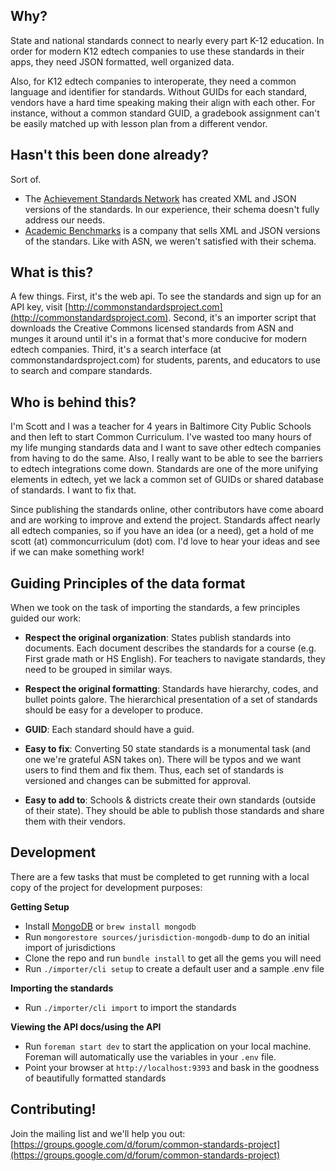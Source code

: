 ## Why?

State and national standards connect to nearly every part K-12 education. In order for modern K12 edtech companies to use these standards in their apps, they need JSON formatted, well organized data.

Also, for K12 edtech companies to interoperate, they need a common language and identifier for standards. Without GUIDs for each standard, vendors have a hard time speaking making their align with each other. For instance, without a common standard GUID, a gradebook assignment can't be easily matched up with lesson plan from a different vendor.


## Hasn't this been done already?

Sort of.

* The [Achievement Standards Network](http://asn.jesandco.org/) has created XML and JSON versions of the standards. In our experience, their schema doesn't fully address our needs.
* [Academic Benchmarks](academicbenchmarks.com) is a company that sells XML and JSON versions of the standars. Like with ASN,
we weren't satisfied with their schema.


## What is this?

A few things. First, it's the web api. To see the standards and sign up for an API key, visit [http://commonstandardsproject.com](http://commonstandardsproject.com). Second, it's an importer script that downloads the Creative Commons licensed standards from ASN and munges it around until it's in a format that's more conducive for modern edtech companies. Third, it's a search interface (at commonstandardsproject.com) for students, parents, and educators to use to search and compare standards.


## Who is behind this?

I'm Scott and I was a teacher for 4 years in Baltimore City Public Schools and then left to start Common Curriculum. I've wasted too many hours of my life munging standards data and I want to save other edtech companies from having to do the same. Also, I really want to be able to see the barriers to edtech integrations come down. Standards are one of the more unifying elements in edtech, yet we lack a common set of GUIDs or shared database of standards. I want to fix that.

Since publishing the standards online, other contributors have come aboard and are working to improve and extend the project. Standards affect nearly all edtech companies, so if you have an idea (or a need), get a hold of me scott (at) commoncurriculum (dot) com. I'd love to hear your ideas and see if we can make something work!


## Guiding Principles of the data format

When we took on the task of importing the standards, a few principles guided our work:

* **Respect the original organization**: States publish standards into documents. Each document describes the standards for a course (e.g. First grade math or HS English). For teachers to navigate standards, they need to be grouped in similar ways.

* **Respect the original formatting**: Standards have hierarchy, codes, and bullet points galore. The hierarchical presentation of a set of standards should be easy for a developer to produce.

* **GUID**: Each standard should have a guid.

* **Easy to fix**: Converting 50 state standards is a monumental task (and one we're grateful ASN takes on). There will be typos and we want users to find them and fix them. Thus, each set of standards is versioned and changes can be submitted for approval.

* **Easy to add to**: Schools & districts create their own standards (outside of their state). They should be able to publish those standards and share them with their vendors.

## Development

There are a few tasks that must be completed to get running with a local copy of the project for development purposes:


**Getting Setup**
* Install [MongoDB](https://www.mongodb.org/) or `brew install mongodb`
* Run `mongorestore sources/jurisdiction-mongodb-dump` to do an initial import of jurisdictions
* Clone the repo and run `bundle install` to get all the gems you will need
* Run `./importer/cli setup` to create a default user and a sample .env file

**Importing the standards**
* Run `./importer/cli import` to import the standards

**Viewing the API docs/using the API**
* Run `foreman start dev` to start the application on your local machine. Foreman will automatically use the variables in your `.env` file.
* Point your browser at `http://localhost:9393` and bask in the goodness of beautifully formatted standards

## Contributing!

Join the mailing list and we'll help you out: [https://groups.google.com/d/forum/common-standards-project](https://groups.google.com/d/forum/common-standards-project)

